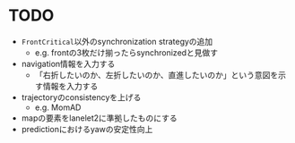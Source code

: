 # TODO

- `FrontCritical`以外のsynchronization strategyの追加
  - e.g. frontの3枚だけ揃ったらsynchronizedと見做す
- navigation情報を入力する
  - 「右折したいのか、左折したいのか、直進したいのか」という意図を示す情報を入力する
- trajectoryのconsistencyを上げる
  - e.g. MomAD
- mapの要素をlanelet2に準拠したものにする
- predictionにおけるyawの安定性向上
